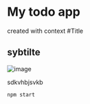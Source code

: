 # My todo app
created with context
#Title

## sybtilte

![image](https://user-images.githubusercontent.com/82588640/149778653-53cf5f51-b0f5-413d-a651-a6c9773fca35.png)

sdkvhbjsvkb

```
npm start
```
